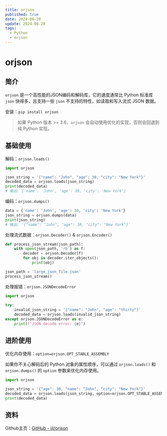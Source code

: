 ```yaml
---
title: orjson
published: true
date: 2024-06-20
update: 2024-06-20
tags:
  - Python
  - orjson
---
```


# orjson

## 简介

`orjson` 是一个高性能的JSON编码和解码库，它的速度通常比 Python 标准库 `json` 快得多，且支持一些 `json` 不支持的特性，如读取和写入流式 JSON 数据。

安装：`pip install orjson`

> 如果 Python 版本 >= 3.6，`orjson` 会自动使用优化的实现，否则会回退到纯 Python 实现。

## 基础使用

解码：`orjson.loads()`

```python
import orjson

json_string = '{"name": "John", "age": 30, "city": "New York"}'  
decoded_data = orjson.loads(json_string)  
print(decoded_data)
# 输出: {'name': 'John', 'age': 30, 'city': 'New York'}
```

编码：`orjson.dumps()`

```python
data = {'name': 'John', 'age': 30, 'city': 'New York'}  
json_string = orjson.dumps(data)  
print(json_string)
# 输出: '{"name": "John", "age": 30, "city": "New York"}'
```

处理流式数据：`orjson.Decoder()` & `orjson.Encoder()`

```python
def process_json_stream(json_path):  
    with open(json_path, 'rb') as f:  
        decoder = orjson.Decoder(f)  
        for obj in decoder.iter_objects():  
            print(obj)  

json_path = 'large_json_file.json'
process_json_stream()
```

处理报错：`orjson.JSONDecodeError`

```python
import orjson  
  
try:  
    invalid_json_string = '{"name": "John", "age": "thirty"}'  
    decoded_data = orjson.loads(invalid_json_string)  
except orjson.JSONDecodeError as e:  
    print(f"JSON decode error: {e}")
```

## 进阶使用

优化内存使用：`option=orjson.OPT_STABLE_ASSEMBLY`

如果你不关心解码后的 Python 对象的属性顺序，可以通过 `orjson.loads()` 和 `orjson.dumps()` 的 `option` 参数来优化内存使用。

```python
import orjson  
  
json_string = '{"age": 30, "name": "John", "city": "New York"}'  
decoded_data = orjson.loads(json_string, option=orjson.OPT_STABLE_ASSEMBLY)  
print(decoded_data)
```

## 资料

Github主页：[GitHub - ijl/orjson](https://github.com/ijl/orjson)
